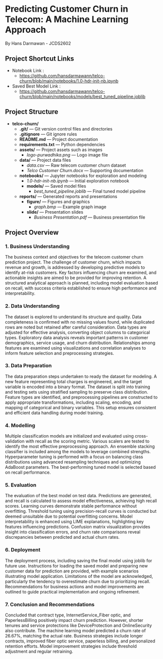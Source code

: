 # Predicting Customer Churn in Telecom: A Machine Learning Approach
By Hans Darmawan - JCDS2602

## Project Shortcut Links

- Notebook Link           : 
    + https://github.com/hansdarmawann/telco-churn/blob/main/notebooks/1.0-hdr-init-nb.ipynb
- Saved Best Model Link   : 
    + https://github.com/hansdarmawann/telco-churn/blob/main/notebooks/models/best_tuned_pipeline.joblib


## Project Structure

- **telco-churn/**  
  - **.git/** — Git version control files and directories  
  - **.gitignore** — Git ignore rules  
  - **README.md** — Project documentation  
  - **requirements.txt** — Python dependencies  
  - **assets/** — Project assets such as images  
    - *logo-purwadhika.png* — Logo image file  
  - **data/** — Project data files  
    - *data.csv* — Raw telecom customer churn dataset  
    - *Telco Customer Churn.docx* — Supporting documentation  
  - **notebooks/** — Jupyter notebooks for exploration and modeling  
    - *1.0-hdr-init-nb.ipynb* — Initial exploration notebook  
    - **models/** — Saved model files  
      - *best_tuned_pipeline.joblib* — Final tuned model pipeline  
  - **reports/** — Generated reports and presentations  
    - **figure/** — Figures and graphics  
      - *graph.bmp* — Example graph image  
    - **slide/** — Presentation slides  
      - *Business Presentation.pdf* — Business presentation file

## Project Overview
### 1. Business Understanding
The business context and objectives for the telecom customer churn prediction project. The challenge of customer churn, which impacts revenue and growth, is addressed by developing predictive models to identify at-risk customers. Key factors influencing churn are examined, and actionable insights are aimed to be provided for improving retention. A structured analytical approach is planned, including model evaluation based on recall, with success criteria established to ensure high performance and interpretability.

### 2. Data Understanding
The dataset is explored to understand its structure and quality. Data completeness is confirmed with no missing values found, while duplicated rows are noted but retained after careful consideration. Data types are adjusted for effective analysis, converting object columns to categorical types. Exploratory data analysis reveals important patterns in customer demographics, service usage, and churn distribution. Relationships among features are examined using visualizations and correlation analyses to inform feature selection and preprocessing strategies.

### 3. Data Preparation
The data preparation steps undertaken to ready the dataset for modeling. A new feature representing total charges is engineered, and the target variable is encoded into a binary format. The dataset is split into training and testing sets using stratified sampling to preserve class distribution. Feature types are identified, and preprocessing pipelines are constructed to apply appropriate transformations, including scaling, encoding, and mapping of categorical and binary variables. This setup ensures consistent and efficient data handling during model training.

### 4. Modelling
Multiple classification models are initialized and evaluated using cross-validation with recall as the scoring metric. Various scalers are tested to identify the most effective preprocessing approach. An ensemble stacking classifier is included among the models to leverage combined strengths. Hyperparameter tuning is performed with a focus on balancing class distributions using advanced resampling techniques and optimizing AdaBoost parameters. The best-performing tuned model is selected based on recall performance.

### 5. Evaluation
The evaluation of the best model on test data. Predictions are generated, and recall is calculated to assess model effectiveness, achieving high recall scores. Learning curves demonstrate stable performance without overfitting. Threshold tuning using precision-recall curves is conducted but deemed unsuitable due to potential overfitting concerns. Model interpretability is enhanced using LIME explanations, highlighting key features influencing predictions. Confusion matrix visualization provides insight into classification errors, and churn rate comparisons reveal discrepancies between predicted and actual churn rates.

### 6. Deployment
The deployment process, including saving the final model using joblib for future use. Instructions for loading the saved model and preparing new customer data for prediction are provided, with example scenarios illustrating model application. Limitations of the model are acknowledged, particularly the tendency to overestimate churn due to prioritizing recall. Recommendations for business actions and model improvements are outlined to guide practical implementation and ongoing refinement.

### 7. Conclusion and Recommendations
Concluded that contract type, InternetService_Fiber optic, and PaperlessBilling positively impact churn prediction. However, shorter tenures and service protections like DeviceProtection and OnlineSecurity also contribute. The machine learning model predicted a churn rate of 26.67%, matching the actual rate. Business strategies include longer contracts, improved fiber optic service, paperless billing, and personalized retention efforts. Model improvement strategies include threshold adjustment and regular retraining.